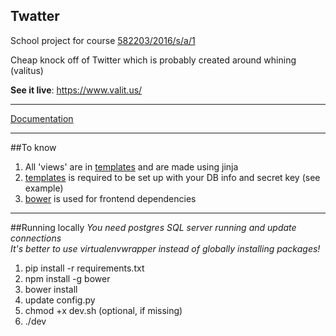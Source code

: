 Twatter
------
School project for course [582203/2016/s/a/1](https://www.cs.helsinki.fi/courses/582203/2016/s/a/1)  

Cheap knock off of Twitter which is probably created around whining (valitus)  

**See it live**: https://www.valit.us/

---

[Documentation](doc/Documentation.pdf)  

---

##To know
1. All 'views' are in [templates](templates/) and are made using jinja
2. [templates](config.py) is required to be set up with your DB info and secret key (see example)
3. [bower](https://bower.io/) is used for frontend dependencies

---
##Running locally
*You need postgres SQL server running and update connections*  
*It's better to use virtualenvwrapper instead of globally installing packages!*  
1. pip install -r requirements.txt  
2. npm install -g bower  
3. bower install
4. update config.py  
5. chmod +x dev.sh (optional, if missing)  
6. ./dev  
